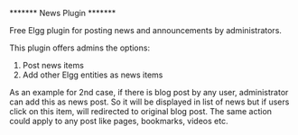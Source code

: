******* News Plugin *******

Free Elgg plugin for posting news and announcements by administrators.

This plugin offers admins the options:
1. Post news items
2. Add other Elgg entities as news items

As an example for 2nd case, if there is blog post by any user, administrator can add this as news post. So it will be displayed in list of news but if users click on this item, will redirected to original blog post. The same action could apply to any post like pages, bookmarks, videos etc. 




